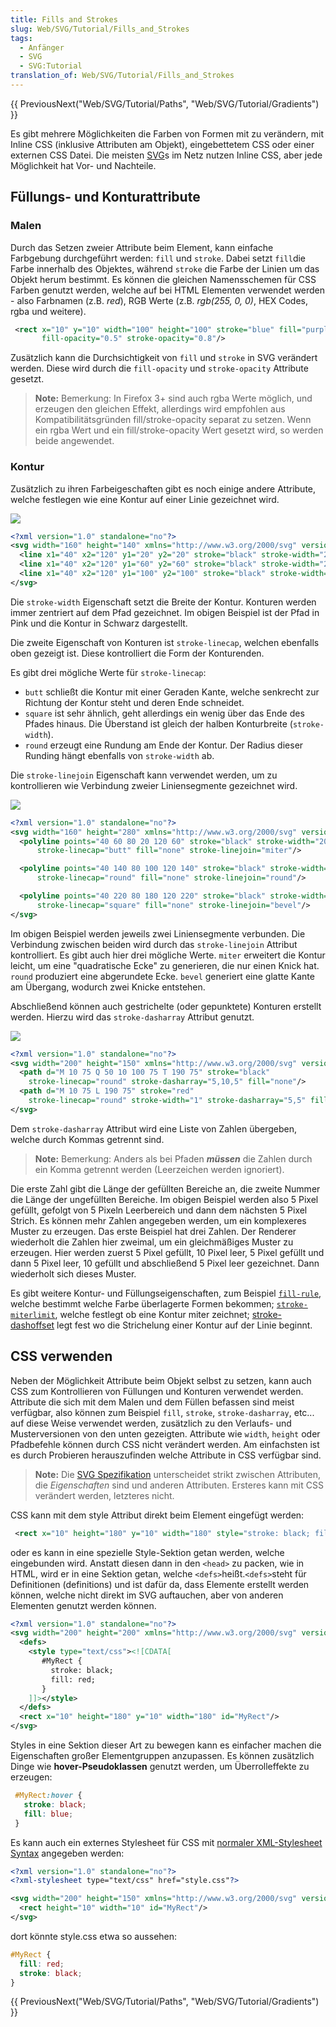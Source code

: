 ```yaml
---
title: Fills and Strokes
slug: Web/SVG/Tutorial/Fills_and_Strokes
tags:
  - Anfänger
  - SVG
  - SVG:Tutorial
translation_of: Web/SVG/Tutorial/Fills_and_Strokes
---
```

{{ PreviousNext("Web/SVG/Tutorial/Paths", "Web/SVG/Tutorial/Gradients") }}

Es gibt mehrere Möglichkeiten die Farben von Formen mit zu verändern, mit Inline CSS (inklusive Attributen am Objekt), eingebettetem CSS oder einer externen CSS Datei. Die meisten [SVG](/de/docs/Glossary/SVG)s im Netz nutzen Inline CSS, aber jede Möglichkeit hat Vor- und Nachteile.

## Füllungs- und Konturattribute

### Malen

Durch das Setzen zweier Attribute beim Element, kann einfache Farbgebung durchgeführt werden: `fill` und `stroke`. Dabei setzt `fill`die Farbe innerhalb des Objektes, während `stroke` die Farbe der Linien um das Objekt herum bestimmt. Es können die gleichen Namensschemen für CSS Farben genutzt werden, welche auf bei HTML Elementen verwendet werden - also Farbnamen (z.B. _red_), RGB Werte (z.B. _rgb(255, 0, 0)_, HEX Codes, rgba und weitere).

```xml
 <rect x="10" y="10" width="100" height="100" stroke="blue" fill="purple"
       fill-opacity="0.5" stroke-opacity="0.8"/>
```

Zusätzlich kann die Durchsichtigkeit von `fill` und `stroke` in SVG verändert werden. Diese wird durch die `fill-opacity` und `stroke-opacity` Attribute gesetzt.

> **Note:** Bemerkung: In Firefox 3+ sind auch rgba Werte möglich, und erzeugen den gleichen Effekt, allerdings wird empfohlen aus Kompatibilitätsgründen fill/stroke-opacity separat zu setzen. Wenn ein rgba Wert und ein fill/stroke-opacity Wert gesetzt wird, so werden beide angewendet.

### Kontur

Zusätzlich zu ihren Farbeigeschaften gibt es noch einige andere Attribute, welche festlegen wie eine Kontur auf einer Linie gezeichnet wird.

![](/@api/deki/files/355/=SVG_Stroke_Linecap_Example.png)

```xml
<?xml version="1.0" standalone="no"?>
<svg width="160" height="140" xmlns="http://www.w3.org/2000/svg" version="1.1">
  <line x1="40" x2="120" y1="20" y2="20" stroke="black" stroke-width="20" stroke-linecap="butt"/>
  <line x1="40" x2="120" y1="60" y2="60" stroke="black" stroke-width="20" stroke-linecap="square"/>
  <line x1="40" x2="120" y1="100" y2="100" stroke="black" stroke-width="20" stroke-linecap="round"/>
</svg>
```

Die `stroke-width` Eigenschaft setzt die Breite der Kontur. Konturen werden immer zentriert auf dem Pfad gezeichnet. Im obigen Beispiel ist der Pfad in Pink und die Kontur in Schwarz dargestellt.

Die zweite Eigenschaft von Konturen ist `stroke-linecap`, welchen ebenfalls oben gezeigt ist. Diese kontrolliert die Form der Konturenden.

Es gibt drei mögliche Werte für `stroke-linecap`:

- `butt` schließt die Kontur mit einer Geraden Kante, welche senkrecht zur Richtung der Kontur steht und deren Ende schneidet.
- `square` ist sehr ähnlich, geht allerdings ein wenig über das Ende des Pfades hinaus. Die Überstand ist gleich der halben Konturbreite (`stroke-width`).
- `round` erzeugt eine Rundung am Ende der Kontur. Der Radius dieser Runding hängt ebenfalls von `stroke-width` ab.

Die `stroke-linejoin` Eigenschaft kann verwendet werden, um zu kontrollieren wie Verbindung zweier Liniensegmente gezeichnet wird.

![](/@api/deki/files/356/=SVG_Stroke_Linejoin_Example.png)

```xml
<?xml version="1.0" standalone="no"?>
<svg width="160" height="280" xmlns="http://www.w3.org/2000/svg" version="1.1">
  <polyline points="40 60 80 20 120 60" stroke="black" stroke-width="20"
      stroke-linecap="butt" fill="none" stroke-linejoin="miter"/>

  <polyline points="40 140 80 100 120 140" stroke="black" stroke-width="20"
      stroke-linecap="round" fill="none" stroke-linejoin="round"/>

  <polyline points="40 220 80 180 120 220" stroke="black" stroke-width="20"
      stroke-linecap="square" fill="none" stroke-linejoin="bevel"/>
</svg>
```

Im obigen Beispiel werden jeweils zwei Liniensegmente verbunden. Die Verbindung zwischen beiden wird durch das `stroke-linejoin` Attribut kontrolliert. Es gibt auch hier drei mögliche Werte. `miter` erweitert die Kontur leicht, um eine "quadratische Ecke" zu generieren, die nur einen Knick hat. `round` produziert eine abgerundete Ecke. `bevel` generiert eine glatte Kante am Übergang, wodurch zwei Knicke entstehen.

Abschließend können auch gestrichelte (oder gepunktete) Konturen erstellt werden. Hierzu wird das `stroke-dasharray` Attribut genutzt.

![](/@api/deki/files/354/=SVG_Stroke_Dasharray_Example.png)

```xml
<?xml version="1.0" standalone="no"?>
<svg width="200" height="150" xmlns="http://www.w3.org/2000/svg" version="1.1">
  <path d="M 10 75 Q 50 10 100 75 T 190 75" stroke="black"
    stroke-linecap="round" stroke-dasharray="5,10,5" fill="none"/>
  <path d="M 10 75 L 190 75" stroke="red"
    stroke-linecap="round" stroke-width="1" stroke-dasharray="5,5" fill="none"/>
</svg>
```

Dem `stroke-dasharray` Attribut wird eine Liste von Zahlen übergeben, welche durch Kommas getrennt sind.

> **Note:** Bemerkung: Anders als bei Pfaden **_müssen_** die Zahlen durch ein Komma getrennt werden (Leerzeichen werden ignoriert).

Die erste Zahl gibt die Länge der gefüllten Bereiche an, die zweite Nummer die Länge der ungefüllten Bereiche. Im obigen Beispiel werden also 5 Pixel gefüllt, gefolgt von 5 Pixeln Leerbereich und dann dem nächsten 5 Pixel Strich. Es können mehr Zahlen angegeben werden, um ein komplexeres Muster zu erzeugen. Das erste Beispiel hat drei Zahlen. Der Renderer wiederholt die Zahlen hier zweimal, um ein gleichmäßiges Muster zu erzeugen. Hier werden zuerst 5 Pixel gefüllt, 10 Pixel leer, 5 Pixel gefüllt und dann 5 Pixel leer, 10 gefüllt und abschließend 5 Pixel leer gezeichnet. Dann wiederholt sich dieses Muster.

Es gibt weitere Kontur- und Füllungseigenschaften, zum Beispiel [`fill-rule`](/en-US/docs/Web/SVG/Attribute/fill-rule), welche bestimmt welche Farbe überlagerte Formen bekommen; [`stroke-miterlimit`](/en-US/docs/Web/SVG/Attribute/stroke-miterlimit), welche festlegt ob eine Kontur miter zeichnet; [stroke-dashoffset](/de/docs/Web/SVG/Attribute/stroke-dashoffset) legt fest wo die Strichelung einer Kontur auf der Linie beginnt.

## CSS verwenden

Neben der Möglichkeit Attribute beim Objekt selbst zu setzen, kann auch CSS zum Kontrollieren von Füllungen und Konturen verwendet werden. Attribute die sich mit dem Malen und dem Füllen befassen sind meist verfügbar, also können zum Beispiel `fill`, `stroke`, `stroke-dasharray`, etc... auf diese Weise verwendet werden, zusätzlich zu den Verlaufs- und Musterversionen von den unten gezeigten. Attribute wie `width`, `height` oder Pfadbefehle können durch CSS nicht verändert werden. Am einfachsten ist es durch Probieren herauszufinden welche Attribute in CSS verfügbar sind.

> **Note:** Die [SVG Spezifikation](http://www.w3.org/TR/SVG/propidx.html) unterscheidet strikt zwischen Attributen, die _Eigenschaften_ sind und anderen Attributen. Ersteres kann mit CSS verändert werden, letzteres nicht.

CSS kann mit dem style Attribut direkt beim Element eingefügt werden:

```xml
 <rect x="10" height="180" y="10" width="180" style="stroke: black; fill: red;"/>
```

oder es kann in eine spezielle Style-Sektion getan werden, welche eingebunden wird. Anstatt diesen dann in den `<head>` zu packen, wie in HTML, wird er in eine Sektion getan, welche `<defs>`heißt.`<defs>`steht für Definitionen (definitions) und ist dafür da, dass Elemente erstellt werden können, welche nicht direkt im SVG auftauchen, aber von anderen Elementen genutzt werden können.

```xml
<?xml version="1.0" standalone="no"?>
<svg width="200" height="200" xmlns="http://www.w3.org/2000/svg" version="1.1">
  <defs>
    <style type="text/css"><![CDATA[
       #MyRect {
         stroke: black;
         fill: red;
       }
    ]]></style>
  </defs>
  <rect x="10" height="180" y="10" width="180" id="MyRect"/>
</svg>
```

Styles in eine Sektion dieser Art zu bewegen kann es einfacher machen die Eigenschaften großer Elementgruppen anzupassen. Es können zusätzlich Dinge wie **hover-Pseudoklassen** genutzt werden, um Überrolleffekte zu erzeugen:

```css
 #MyRect:hover {
   stroke: black;
   fill: blue;
 }
```

Es kann auch ein externes Stylesheet für CSS mit [normaler XML-Stylesheet Syntax](http://www.w3.org/TR/xml-stylesheet/) angegeben werden:

```xml
<?xml version="1.0" standalone="no"?>
<?xml-stylesheet type="text/css" href="style.css"?>

<svg width="200" height="150" xmlns="http://www.w3.org/2000/svg" version="1.1">
  <rect height="10" width="10" id="MyRect"/>
</svg>
```

dort könnte style.css etwa so aussehen:

```css
#MyRect {
  fill: red;
  stroke: black;
}
```

{{ PreviousNext("Web/SVG/Tutorial/Paths", "Web/SVG/Tutorial/Gradients") }}
